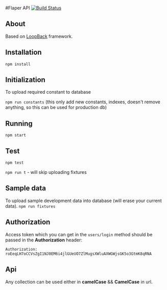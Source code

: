 #Flaper API  [![Build Status](https://travis-ci.org/flaper/api.svg?branch=master)](https://travis-ci.org/flaper/api)
## About
Based on [LoopBack](http://loopback.io) framework.

## Installation
```
npm install
```

## Initialization
To upload required constant to database

`npm run constants`
(this only add new constants, indexes, doesn't remove anything, so this can be used for production db)

## Running
`npm start`

## Test
`npm test`

`npm run t` - will skip uploading fixtures

## Sample data
To upload sample development data into database (will erase your current data).
`npm run fixtures`

## Authorization
Access token which you can get in the `users/login` method should be passed in the **Authorization** header:

`Authorization: roEeqLH7oCCVsZgI1NJ0EM6i4jlGUeUO7ZlMugsXWluAXWGWjsGK5o3GtmK8qRNA`

## Api
Any collection can be used either in **camelCase** && **CamelCase** in url.
